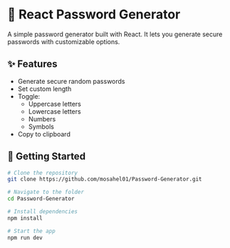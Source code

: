 # 🔐 React Password Generator

A simple password generator built with React. It lets you generate secure passwords with customizable options.

## ✨ Features

- Generate secure random passwords
- Set custom length
- Toggle:
  - Uppercase letters
  - Lowercase letters
  - Numbers
  - Symbols
- Copy to clipboard

## 🚀 Getting Started

```bash
# Clone the repository
git clone https://github.com/mosahel01/Password-Generator.git

# Navigate to the folder
cd Password-Generator

# Install dependencies
npm install

# Start the app
npm run dev
```
